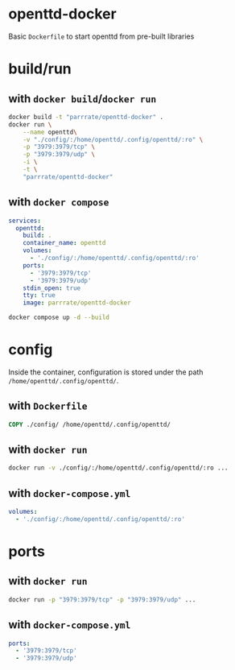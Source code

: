# openttd-docker
Basic `Dockerfile` to start openttd from pre-built libraries

# build/run

## with `docker build`/`docker run`
```sh
docker build -t "parrrate/openttd-docker" .
docker run \
    --name openttd\
    -v "./config/:/home/openttd/.config/openttd/:ro" \
    -p "3979:3979/tcp" \
    -p "3979:3979/udp" \
    -i \
    -t \
    "parrrate/openttd-docker"
```

## with `docker compose`
```yaml
services:
  openttd:
    build: .
    container_name: openttd
    volumes:
      - './config/:/home/openttd/.config/openttd/:ro'
    ports:
      - '3979:3979/tcp'
      - '3979:3979/udp'
    stdin_open: true
    tty: true
    image: parrrate/openttd-docker
```
```sh
docker compose up -d --build
```

# config
Inside the container, configuration is stored under the path `/home/openttd/.config/openttd/`.

## with `Dockerfile`
```dockerfile
COPY ./config/ /home/openttd/.config/openttd/
```

## with `docker run`
```sh
docker run -v ./config/:/home/openttd/.config/openttd/:ro ...
```

## with `docker-compose.yml`
```yaml
volumes:
  - './config/:/home/openttd/.config/openttd/:ro'
```

# ports

## with `docker run`
```sh
docker run -p "3979:3979/tcp" -p "3979:3979/udp" ...
```

## with `docker-compose.yml`
```yaml
ports:
  - '3979:3979/tcp'
  - '3979:3979/udp'
```
